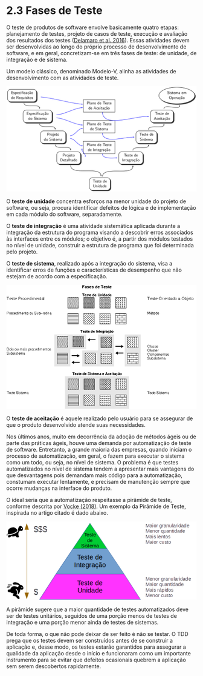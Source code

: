 # 2.3 Fases de Teste

O teste de produtos de software envolve basicamente quatro etapas: planejamento de testes, projeto de casos de teste, execução e avaliação dos resultados dos testes \([Delamaro et al. 2016](https://www.grupogen.com.br/e-book-introducao-ao-teste-de-software)\). Essas atividades devem ser desenvolvidas ao longo do próprio processo de desenvolvimento de software, e em geral, concretizam-se em três fases de teste: de unidade, de integração e de sistema. 

Um modelo clássico, denominado Modelo-V, alinha as atividades de desenvolvimento com as atividades de teste.

![Modelo V](../.gitbook/assets/modelo-v.png)

O **teste de unidade** concentra esforços na menor unidade do projeto de software, ou seja, procura identificar defeitos de lógica e de implementação em cada módulo do software, separadamente. 

O **teste de integração** é uma atividade sistemática aplicada durante a integração da estrutura do programa visando a descobrir erros associados às interfaces entre os módulos; o objetivo é, a partir dos módulos testados no nível de unidade, construir a estrutura de programa que foi determinada pelo projeto. 

O **teste de sistema**, realizado após a integração do sistema, visa a identificar erros de funções e características de desempenho que não estejam de acordo com a especificação.

![Ilustra&#xE7;&#xE3;o sobre as Fases de Teste](../.gitbook/assets/fases.png)

O **teste de aceitação** é aquele realizado pelo usuário para se assegurar de que o produto desenvolvido atende suas necessidades.

Nos últimos anos, muito em decorrência da adoção de métodos ágeis ou de parte das práticas ágeis, houve uma demanda por automatização de teste de software. Entretanto, a grande maioria das empresas, quando iniciam o processo de automatização, em geral, o fazem para executar o sistema como um todo, ou seja, no nível de sistema. O problema é que testes automatizados no nível de sistema tendem a apresentar mais vantagens do que desvantagens pois demandam mais código para a automatização, constumam executar lentamente, e precisam de manutenção sempre que ocorre mudanças na interface do produto.

O ideal seria que a automatização respeitasse a pirâmide de teste, conforme descrita por [Vocke \(2018\)](https://martinfowler.com/articles/practical-test-pyramid.html). Um exemplo da Pirâmide de Teste, inspirada no artigo citado é dado abaixo.

![Pir&#xE2;mide de Teste: propor&#xE7;&#xE3;o de testes automatizados sugerida.](../.gitbook/assets/piramide.png)

A pirâmide sugere que a maior quantidade de testes automatizados deve ser de testes unitários, seguidos de uma porção menos de testes de integração e uma porção menor ainda de testes de sistemas.

De toda forma, o que não pode deixar de ser feito é não se testar. O TDD prega que os testes devem ser construídos antes de se construir a aplicação e, desse modo, os testes estarão garantidos para assegurar a qualidade da aplicação desde o início e funcionaram como um importante instrumento para se evitar que defeitos ocasionais quebrem a aplicação sem serem descobertos rapidamente.

